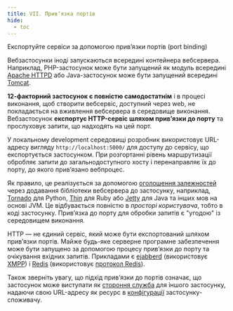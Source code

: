 ```yaml
---
title: VII. Привʼязка портів
hide:
  - toc
---
```

Експортуйте сервіси за допомогою привʼязки портів (port binding)

Вебзастосунки іноді запускаються всередині контейнера вебсервера. Наприклад, PHP-застосунок може бути запущений як модуль всередині [Apache HTTPD](http://httpd.apache.org/) або Java-застосунок може бути запущений всередині [Tomcat](http://tomcat.apache.org/).

**12-факторний застосунок є повністю самодостатнім** і в процесі виконання, щоб створити вебсервіс, доступний через web, не покладається на вживлення вебсервера в середовище виконання. Вебзастосунок **експортує HTTP-сервіс шляхом привʼязки до порту** та прослуховує запити, що надходять на цей порт.

У локальному development середовищі розробник використовує URL-адресу вигляду `http://localhost:5000/` для доступу до сервісу, що експортується застосунком. При розгортанні рівень маршрутизації обробляє запити до загальнодоступного хосту і перенаправляє їх до порту, до якого привʼязано вебпроцес.

Як правило, це реалізується за допомогою [оголошення залежностей](./dependencies.md) через додавання бібліотеки вебсервера до застосунку, наприклад, [Tornado](http://www.tornadoweb.org/) для Python, [Thin](http://code.macournoyer.com/thin/) для Ruby або [Jetty](http://www.eclipse.org/jetty/) для Java та інших мов на основі JVM. Це відбувається повністю в *просторі користувача*, тобто в коді застосунку. Привʼязка до порту для обробки запитів є "угодою" із середовищем виконання.

HTTP — не єдиний сервіс, який може бути експортований шляхом привʼязки портів. Майже будь-яке серверне програмне забезпечення може бути запущено за допомогою процесу привʼязки до порту та очікування вхідних запитів. Прикладами є [ejabberd](http://www.ejabberd.im/) (використовує [XMPP](http://xmpp.org/)) і [Redis](http://redis.io/) (використовує [протокол Redis](http://redis.io/topics/protocol)).

Також зверніть увагу, що підхід привʼязки до портів означає, що застосунок може виступати як [стороння служба](./backing-services.md) для іншого застосунку, надаючи свою URL-адресу як ресурс в [конфігурації](./config.md) застосунку-споживачу.
